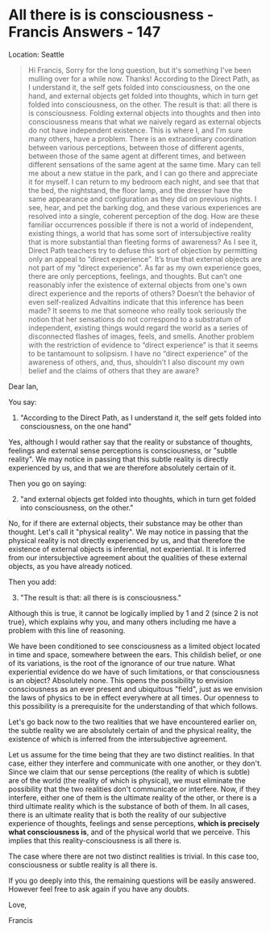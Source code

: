 # All there is is consciousness - Francis Answers - 147

Location: Seattle


>Hi Francis, Sorry for the long question, but it's something I've been mulling over for a while now. Thanks! According to the Direct Path, as I understand it, the self gets folded into consciousness, on the one hand, and external objects get folded into thoughts, which in turn get folded into consciousness, on the other. The result is that: all there is is consciousness. Folding external objects into thoughts and then into consciousness means that what we naively regard as external objects do not have independent existence. This is where I, and I'm sure many others, have a problem. There is an extraordinary coordination between various perceptions, between those of different agents, between those of the same agent at different times, and between different sensations of the same agent at the same time. Mary can tell me about a new statue in the park, and I can go there and appreciate it for myself. I can return to my bedroom each night, and see that that the bed, the nightstand, the floor lamp, and the dresser have the same appearance and configuration as they did on previous nights. I see, hear, and pet the barking dog, and these various experiences are resolved into a single, coherent perception of the dog. How are these familiar occurrences possible if there is not a world of independent, existing things, a world that has some sort of intersubjective reality that is more substantial than fleeting forms of awareness? As I see it, Direct Path teachers try to defuse this sort of objection by permitting only an appeal to “direct experience”. It’s true that external objects are not part of my “direct experience”. As far as my own experience goes, there are only perceptions, feelings, and thoughts. But can’t one reasonably infer the existence of external objects from one's own direct experience and the reports of others? Doesn’t the behavior of even self-realized Advaitins indicate that this inference has been made? It seems to me that someone who really took seriously the notion that her sensations do not correspond to a substratum of independent, existing things would regard the world as a series of disconnected flashes of images, feels, and smells. Another problem with the restriction of evidence to “direct experience” is that it seems to be tantamount to solipsism. I have no “direct experience” of the awareness of others, and, thus, shouldn’t I also discount my own belief and the claims of others that they are aware?

Dear Ian,

You say:

1. "According to the Direct Path, as I understand it, the self gets folded into consciousness, on the one hand"

Yes, although I would rather say that the reality or substance of thoughts, feelings and external sense perceptions is consciousness, or "subtle reality". We may notice in passing that this subtle reality is directly experienced by us, and that we are therefore absolutely certain of it.

Then you go on saying: 

2. "and external objects get folded into thoughts, which in turn get folded into consciousness, on the other."

No, for if there are external objects, their substance may be other than thought. Let's call it "physical reality". We may notice in passing that the physical reality is not directly experienced by us, and that therefore the existence of external objects is inferential, not experiential. It is inferred from our intersubjective agreement about the qualities of these external objects, as you have already noticed.

Then you add:

3. "The result is that: all there is is consciousness."

Although this is true, it cannot be logically implied by 1 and 2 (since 2 is not true}, which explains why you, and many others including me have a problem with this line of reasoning.

We have been conditioned to see consciousness as a limited object located in time and space, somewhere between the ears. This childish belief, or one of its variations, is the root of the ignorance of our true nature. What experiential evidence do we have of such limitations, or that consciousness is an object? Absolutely none. This opens the possibility to envision consciousness as an ever present and ubiquitous "field", just as we envision the laws of physics to be in effect everywhere at all times. Our openness to this possibility is a prerequisite for the understanding of that which follows.

Let's go back now to the two realities that we have encountered earlier on, the subtle reality we are absolutely certain of and the physical reality, the existence of which is inferred from the intersubjective agreement.

Let us assume for the time being that they are two distinct realities. In that case, either they interfere and communicate with one another, or they don't. Since we claim that our sense perceptions (the reality of which is subtle) are of the world (the reality of which is physical), we must eliminate the possibility that the two realities don't communicate or interfere. Now, if they interfere, either one of them is the ultimate reality of the other, or there is a third ultimate reality which is the substance of both of them. In all cases, there is an ultimate reality that is both the reality of our subjective experience of thoughts, feelings and sense perceptions, **which is precisely what consciousness is**, and of the physical world that we perceive. This implies that this reality-consciousness is all there is.

The case where there are not two distinct realities is trivial. In this case too, consciousness or subtle reality is all there is.

If you go deeply into this, the remaining questions will be easily answered. However feel free to ask again if you have any doubts.

Love,

Francis

